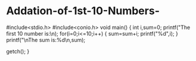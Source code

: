 # Addation-of-1st-10-Numbers-
#include<stdio.h>
#include<conio.h>
void main()
{
 int i,sum=0;
printf("The first 10 number is:\n);
for(i=0;i<=10;i++)
{
sum=sum+i;
printf("%d",i);
}
printf("\nThe sum is:%d\n,sum);

getch();
} 
